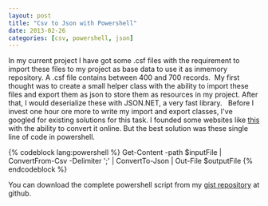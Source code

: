 ```yaml
---
layout: post
title: "Csv to Json with Powershell"
date: 2013-02-26
categories: [csv, powershell, json]
---
```


In my current project I have got some .csf files with the requirement to import these files to my project as base data to use it as inmemory repository. A .csf file contains between 400 and 700 records.  My first thought was to create a small helper class with the ability to import these files and export them as json  to store them as resources in my project. After that, I would deserialize these with JSON.NET, a very fast library.   Before I invest one hour ore more to write my import and export classes, I've googled for existing solutions for this task. I founded some websites like [this](http://www.cparker15.com/code/utilities/csv-to-json/) with the ability to convert it online. But the best solution was these single line of code in powershell.

{% codeblock lang:powershell  %}
Get-Content -path $inputFile | ConvertFrom-Csv -Delimiter ';' | ConvertTo-Json | Out-File $outputFile
{% endcodeblock %}

You can download the complete powershell script from my [gist repository](https://gist.github.com/janbaer/5045798) at github.
